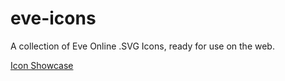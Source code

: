 # eve-icons
A collection of Eve Online .SVG Icons, ready for use on the web.

[Icon Showcase](https://phobiacide.github.io/eve-icons/)
